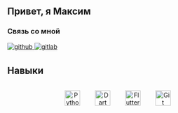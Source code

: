 ## Привет, я Максим  
  






### Связь со мной  

<a href="https://t.me/MVFedchenko">
<img src=https://img.shields.io/badge/Telegram-2CA5E0?&style=for-the-badge&logo=telegram&logoColor=white alt=github style="margin-bottom: 5px;" />
</a>
<a href="https://vk.com/51mvfedchenko">
<img src=https://img.shields.io/badge/-Vkontakte-003f5c?style=for-the-badge&logo=Vk alt=gitlab style="margin-bottom: 5px;" />
</a>  


<br/>  

## Навыки  
<div align="center">  
<a href="https://www.python.org/" target="_blank"><img style="margin: 15px" src="https://profilinator.rishav.dev/skills-assets/python-original.svg" alt="Python" height="35" /></a>  
<a href="https://dart.dev/" target="_blank"><img style="margin: 15px" src="https://profilinator.rishav.dev/skills-assets/dartlang-icon.svg" alt="Dart" height="35" /></a>  
<a href="https://flutter.dev/" target="_blank"><img style="margin: 15px" src="https://profilinator.rishav.dev/skills-assets/flutterio-icon.svg" alt="Flutter" height="35" /></a>  
<a href="https://github.com/" target="_blank"><img style="margin: 15px" src="https://profilinator.rishav.dev/skills-assets/git-scm-icon.svg" alt="Git" height="35" /></a>  
</div>  

<br/>  
